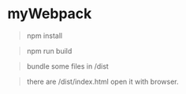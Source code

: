 # myWebpack

> npm install 

> npm run build

> bundle some files in /dist

> there are /dist/index.html open it with browser.

